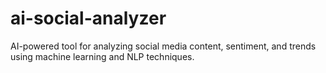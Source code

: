 # ai-social-analyzer
AI-powered tool for analyzing social media content, sentiment, and trends using machine learning and NLP techniques.
